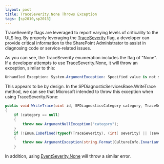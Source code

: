 ```yaml
---
layout: post
title: TraceSeverity.None Throws Exception
tags: [sp2010,sp2013]
---
```


TraceSeverity flags are leveraged to report varying levels of criticality to the ULS log.  By properly leveraging the [TraceSeverity](http://msdn.microsoft.com/en-us/library/microsoft.sharepoint.administration.traceseverity.aspx) flag, a developer can provide critical information to the SharePoint Administrator to assist in diagnosing code or service-related issues.

As you can see, the TraceSeverity enumeration includes the flag of "None".  If a developer attempts to use TraceSeverity.None, it will throw an exception, similar to this:

```csharp
Unhandled Exception: System.ArgumentException: Specified value is not supported for the severity parameter. at Microsoft.SharePoint.Administration.SPDiagnosticsServiceBase.WriteTrace(UInt32 id, SPDiagnosticsCategory category, TraceSeverity severity, String output, Object[] data) at ConsoleApplication3.Program.Main(String[] args)
```

This appears to be by design.  In the SPDiagnosticServicesBase.WriteTrace method, we can see that Microsoft intended to throw this exception when using TraceSeverity.None:

```csharp
public void WriteTrace(uint id, SPDiagnosticsCategory category, TraceSeverity severity, string output, params object[] data)
{
    if (category == null)
    {
        throw new ArgumentNullException("category");
    }
    if (!Enum.IsDefined(typeof(TraceSeverity), (int) severity) || (severity == TraceSeverity.None))
    {
        throw new ArgumentException(string.Format(CultureInfo.InvariantCulture, SPResource.GetString("InvalidArgumentText", new object[0]), new object[] { "severity" }));
    }
```

In addition, using [EventSeverity.None](http://msdn.microsoft.com/en-us/library/microsoft.sharepoint.administration.eventseverity.aspx) will throw a similar error.
